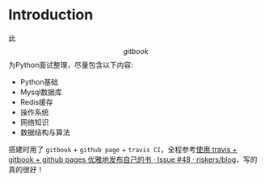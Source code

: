 # Introduction
此$$gitbook$$为Python面试整理，尽量包含以下内容:

- Python基础
- Mysql数据库
- Redis缓存
- 操作系统
- 网络知识
- 数据结构与算法

搭建时用了 `gitbook` + `github page` + `travis CI`，全程参考[使用 travis + gitbook + github pages 优雅地发布自己的书 · Issue #48 · riskers/blog](https://github.com/riskers/blog/issues/48)，写的真的很好！

